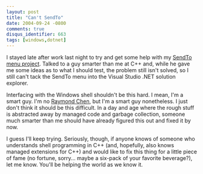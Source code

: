 ```yaml
---
layout: post
title: "Can't SendTo"
date: 2004-09-24 -0800
comments: true
disqus_identifier: 663
tags: [windows,dotnet]
---
```

I stayed late after work last night to try and get some help with my
[SendTo menu
project](/archive/2004/08/26/it-just-works-mixed-mode-pinvoke-or-com.aspx).
Talked to a guy smarter than me at C++ and, while he gave me some ideas
as to what I should test, the problem still isn't solved, so I still
can't tack the SendTo menu into the Visual Studio .NET solution
explorer.

 Interfacing with the Windows shell shouldn't be this hard. I mean, I'm
a smart guy. I'm no [Raymond Chen](http://weblogs.asp.net/oldnewthing/),
but I'm a smart guy nonetheless. I just don't think it should be this
difficult. In a day and age where the rough stuff is abstracted away by
managed code and garbage collection, someone much smarter than me should
have already figured this out and fixed it by now.

 I guess I'll keep trying. Seriously, though, if anyone knows of someone
who understands shell programming in C++ (and, hopefully, also knows
managed extensions for C++) and would like to fix this thing for a
little piece of fame (no fortune, sorry... maybe a six-pack of your
favorite beverage?), let me know. You'll be helping the world as we know
it.
